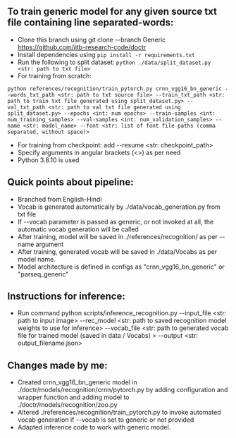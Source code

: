 ## To train generic model for any given source txt file containing line separated-words:
- Clone this branch using git clone --branch Generic https://github.com/iitb-research-code/doctr
- Install dependencies using ```pip install -r requirements.txt```
- Run the following to split dataset: ```python ./data/split_dataset.py <str: path to txt file>```
- For training from scratch: 
```
python references/recognition/train_pytorch.py crnn_vgg16_bn_generic --words_txt_path <str: path to txt source file> --train_txt_path <str: path to train txt file generated using split_dataset.py> --val_txt_path <str: path to val txt file generated using split_dataset.py> --epochs <int: num epochs> --train-samples <int: num_training_samples> --val-samples <int: num_validation_samples> --name <str: model_name> --font <str: list of font file paths (comma separated, without space)>
```
- For training from checkpoint: add --resume <str: checkpoint_path>
- Specify arguments in angular brackets (<>) as per need
- Python 3.8.10 is used
## Quick points about pipeline:
- Branched from English-Hindi
- Vocab is generated automatically by ./data/vocab_generation.py from txt file
- If --vocab parameter is passed as generic, or not invoked at all, the automatic vocab generation will be called
- After training, model will be saved in ./references/recognition/ as per --name argument
- After training, generated vocab will be saved in ./data/Vocabs as per model name.
- Model architecture is defined in configs as "crnn_vgg16_bn_generic" or "parseq_generic"

## Instructions for inference:
- Run command python scripts/inference_recognition.py --input_file <str: path to input image> --rec_model <str: path to saved recognition model weights to use for inference> --vocab_file <str: path to generated vocab file for trained model (saved in data / Vocabs) > --output <str: output_filename.json>
## Changes made by me:
- Created crnn_vgg16_bn_generic model in ./doctr/models/recognition/crnn/pytorch.py by adding configuration and wrapper function and adding model to ./doctr/models/recognition/zoo.py
- Altered ./references/recognition/train_pytorch.py to invoke automated vocab generation if --vocab is set to generic or not provided
- Adapted inference code to work with generic model.
